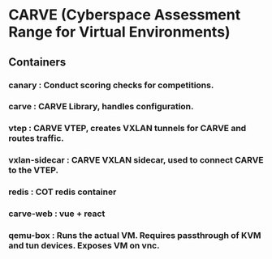 # CARVE (Cyberspace Assessment Range for Virtual Environments)

## Containers
### canary : Conduct scoring checks for competitions. 
### carve : CARVE Library, handles configuration.
### vtep : CARVE VTEP, creates VXLAN tunnels for CARVE and routes traffic.
### vxlan-sidecar : CARVE VXLAN sidecar, used to connect CARVE to the VTEP.
### redis : COT redis container
### carve-web : vue + react 
### qemu-box : Runs the actual VM. Requires passthrough of KVM and tun devices. Exposes VM on vnc.